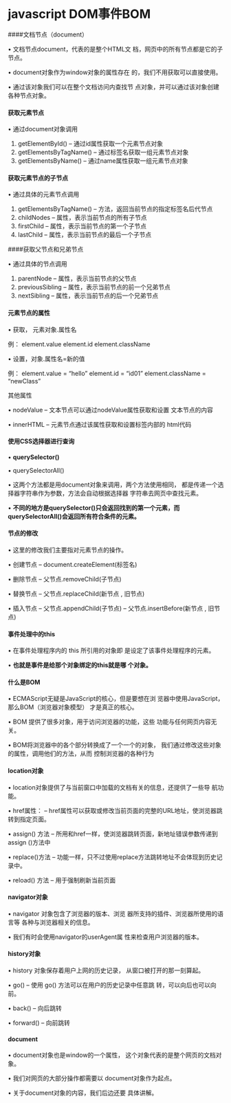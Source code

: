 # javascript DOM事件BOM

####文档节点（document） 

• 文档节点document，代表的是整个HTML文 档，网页中的所有节点都是它的子节点。 

• document对象作为window对象的属性存在 的，我们不用获取可以直接使用。

 • 通过该对象我们可以在整个文档访问内查找节 点对象，并可以通过该对象创建各种节点对象。    

#### 获取元素节点

 • 通过document对象调用 

1. getElementById() – 通过id属性获取一个元素节点对象
2. getElementsByTagName() – 通过标签名获取一组元素节点对象 
3. getElementsByName() – 通过name属性获取一组元素节点对象    

#### 获取元素节点的子节点

 • 通过具体的元素节点调用

  1. getElementsByTagName() – 方法，返回当前节点的指定标签名后代节点 
  2. childNodes – 属性，表示当前节点的所有子节点 
  3. firstChild – 属性，表示当前节点的第一个子节点 
  4. lastChild – 属性，表示当前节点的最后一个子节点    

####获取父节点和兄弟节点 

• 通过具体的节点调用

  1. parentNode – 属性，表示当前节点的父节点 
  2. previousSibling – 属性，表示当前节点的前一个兄弟节点 
  3. nextSibling – 属性，表示当前节点的后一个兄弟节点    

#### 元素节点的属性 

• 获取， 元素对象.属性名 

例： element.value element.id element.className 

• 设置，对象.属性名=新的值 

例： element.value = “hello” element.id = “id01” element.className = “newClass”    

其他属性 

• nodeValue – 文本节点可以通过nodeValue属性获取和设置 文本节点的内容 

• innerHTML – 元素节点通过该属性获取和设置标签内部的 html代码    

#### 使用CSS选择器进行查询 

• **querySelector()** 

• querySelectorAll()

 • 这两个方法都是用document对象来调用，两个方法使用相同， 都是传递一个选择器字符串作为参数，方法会自动根据选择器 字符串去网页中查找元素。 

• **不同的地方是querySelector()只会返回找到的第一个元素，而 querySelectorAll()会返回所有符合条件的元素。** 

#### 节点的修改

 • 这里的修改我们主要指对元素节点的操作。

 • 创建节点 – document.createElement(标签名) 

• 删除节点 – 父节点.removeChild(子节点) 

• 替换节点 – 父节点.replaceChild(新节点 , 旧节点) 

• 插入节点 – 父节点.appendChild(子节点) – 父节点.insertBefore(新节点 , 旧节点)    

#### 事件处理中的this 

• 在事件处理程序内的 this 所引用的对象即 是设定了该事件处理程序的元素。 

• **也就是事件是给那个对象绑定的this就是哪 个对象。**    

#### 什么是BOM 

• ECMAScript无疑是JavaScript的核心，但是要想在浏 览器中使用JavaScript，那么BOM（浏览器对象模型） 才是真正的核心。 

• BOM 提供了很多对象，用于访问浏览器的功能，这些 功能与任何网页内容无关。

 • BOM将浏览器中的各个部分转换成了一个一个的对象， 我们通过修改这些对象的属性，调用他们的方法，从而 控制浏览器的各种行为    

#### location对象

 • location对象提供了与当前窗口中加载的文档有关的信息，还提供了一些导 航功能。

 • href属性： – href属性可以获取或修改当前页面的完整的URL地址，使浏览器跳转到指定页面。

 • assign() 方法 – 所用和href一样，使浏览器跳转页面，新地址错误参数传递到assign ()方法中 

• replace()方法 – 功能一样，只不过使用replace方法跳转地址不会体现到历史记录中。

 • reload() 方法 – 用于强制刷新当前页面    

#### navigator对象

 • navigator 对象包含了浏览器的版本、浏览 器所支持的插件、浏览器所使用的语言等 各种与浏览器相关的信息。

 • 我们有时会使用navigator的userAgent属 性来检查用户浏览器的版本。    

#### history对象

 • history 对象保存着用户上网的历史记录， 从窗口被打开的那一刻算起。

 • go() – 使用 go() 方法可以在用户的历史记录中任意跳 转，可以向后也可以向前。

 • back() – 向后跳转

 • forward() – 向前跳转    

#### document

 • document对象也是window的一个属性， 这个对象代表的是整个网页的文档对象。

 • 我们对网页的大部分操作都需要以 document对象作为起点。 

• 关于document对象的内容，我们后边还要 具体讲解。    